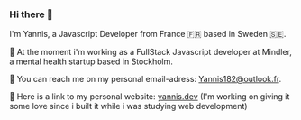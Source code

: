 ### Hi there 👋

I'm Yannis, a Javascript Developer from France 🇫🇷 based in Sweden 🇸🇪.

🧘‍ At the moment i'm working as a FullStack Javascript developer at Mindler, a mental health startup based in Stockholm.

📧 You can reach me on my personal email-adress: Yannis182@outlook.fr.

👋 Here is a link to my personal website: [yannis.dev](https://yannis.dev/) (I'm working on giving it some love since i built it while i was studying web development)

<!--
**etherean06/etherean06** is a ✨ _special_ ✨ repository because its `README.md` (this file) appears on your GitHub profile.

